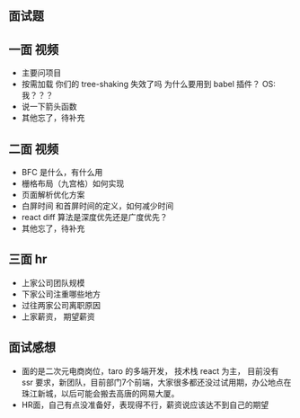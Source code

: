 ## 面试题

## 一面 视频

- 主要问项目
- 按需加载 你们的 tree-shaking 失效了吗 为什么要用到 babel 插件？ OS: 我？？？
- 说一下箭头函数
- 其他忘了，待补充

## 二面 视频

- BFC 是什么，有什么用
- 栅格布局（九宫格）如何实现
- 页面解析优化方案
- 白屏时间 和首屏时间的定义，如何减少时间
- react diff 算法是深度优先还是广度优先？
- 其他忘了，待补充


## 三面 hr

- 上家公司团队规模
- 下家公司注重哪些地方
- 过往两家公司离职原因
- 上家薪资， 期望薪资

## 面试感想

- 面的是二次元电商岗位，taro 的多端开发， 技术栈 react 为主， 目前没有 ssr 要求，新团队，目前部门7个前端，大家很多都还没过试用期，办公地点在珠江新城，以后可能会搬去高唐的网易大厦。
- HR面，自己有点没准备好，表现得不行，薪资说应该达不到自己的期望
